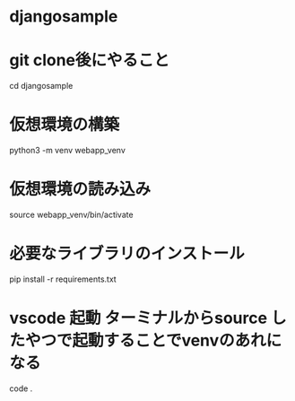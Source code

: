 # djangosample

# git clone後にやること
cd djangosample

# 仮想環境の構築
python3 -m venv webapp_venv

# 仮想環境の読み込み
source webapp_venv/bin/activate

# 必要なライブラリのインストール
pip install -r requirements.txt

# vscode 起動 ターミナルからsource したやつで起動することでvenvのあれになる
code .